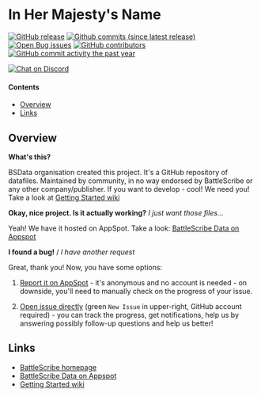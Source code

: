 In Her Majesty's Name
==================

[![GitHub release](https://img.shields.io/github/release/BSData/in-her-majestys-name.svg?style=flat-square)](https://github.com/BSData/in-her-majestys-name/releases/latest)
[![Github commits (since latest release)](https://img.shields.io/github/commits-since/BSData/in-her-majestys-name/latest.svg?style=flat-square)](https://github.com/BSData/in-her-majestys-name/releases)
[![Open Bug issues](https://img.shields.io/github/issues/BSData/in-her-majestys-name/bug.svg?style=flat-square&label=bugs)](https://github.com/BSData/in-her-majestys-name/issues?q=is%3Aissue+is%3Aopen+label%3Abug)
[![GitHub contributors](https://img.shields.io/github/contributors/BSData/in-her-majestys-name.svg?style=flat-square)](https://github.com/BSData/in-her-majestys-name/graphs/contributors)
[![GitHub commit activity the past year](https://img.shields.io/github/commit-activity/y/BSData/in-her-majestys-name.svg?style=flat-square)](https://github.com/BSData/in-her-majestys-name/pulse/monthly)

[![Chat on Discord](https://img.shields.io/discord/558412685981777922.svg?logo=discord&style=popout-square)](https://discord.gg/KqPVhds)

#### Contents ####

* [Overview][]
* [Links][]

## Overview ##
[Overview]: #overview

__What's this?__

BSData organisation created this project. It's a GitHub repository of datafiles.
Maintained by community, in no way endorsed by BattleScribe or any other company/publisher. If you want
to develop - cool! We need you! Take a look at [Getting Started wiki][]

__Okay, nice project. Is it actually working?__ _I just want those files..._

Yeah! We have it hosted on AppSpot. Take a look: [BattleScribe Data on Appspot][]

__I found a bug!__ / *I have another request*

Great, thank you! Now, you have some options:

1. [Report it on AppSpot][] - it's anonymous and no account is needed - on downside, you'll need to manually check on the progress of your issue.

2. [Open issue directly][] (green `New Issue` in upper-right, GitHub account required) - you can track the progress, get notifications, help us by answering possibly follow-up questions and help us better!

## Links ##
[Links]: #links

* [BattleScribe homepage][]
* [BattleScribe Data on Appspot][]
* [Getting Started wiki][]

[Report it on Appspot]: http://battlescribedata.appspot.com/#/repo/in-her-majestys-name
[Open Issue directly]: https://github.com/BSData/in-her-majestys-name/issues
[BattleScribe homepage]: http://www.battlescribe.net/
[BattleScribe Data on Appspot]: http://battlescribedata.appspot.com/#/repos
[Getting Started wiki]: https://github.com/BSData/catalogue-development/wiki/Getting-Started#contributing
